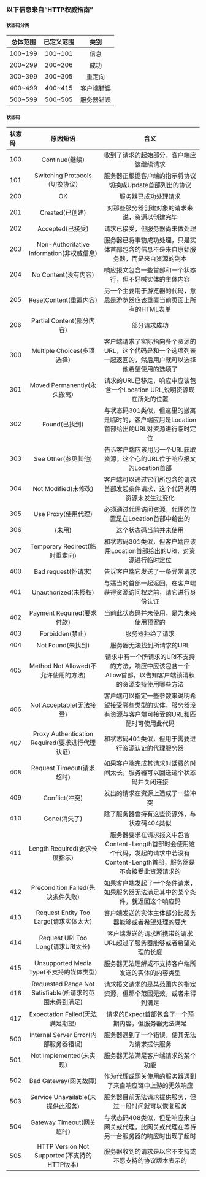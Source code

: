 ### 以下信息来自“HTTP权威指南”
#### `状态码分类`

| 总体范围 | 已定义范围 |    类别    |
| :------: | :--------: | :--------: |
| 100~199  |  101~101   |    信息    |
| 200~299  |  200~206   |    成功    |
| 300~399  |  300~305   |   重定向   |
| 400~499  |  400~415   | 客户端错误 |
| 500~599  |  500~505   | 服务器错误 |

#### `状态码`

| 状态码 |                        原因短语                         |                             含义                             |
| :----- | :-----------------------------------------------------: | :----------------------------------------------------------: |
| 100    |                     Continue(继续)                      |           收到了请求的起始部分，客户端应该继续请求           |
| 101    |             Switching Protocols（切换协议）             |   服务器正根据客户端的指示将协议切换成Update首部列出的协议   |
| 200    |                           OK                            |                     服务器已成功处理请求                     |
| 201    |                     Created(已创建)                     |        对那些服务器创建对象的请求来说，资源以创建完毕        |
| 202    |                    Accepted(已接受)                     |                请求已接受，但服务器尚未做处理                |
| 203    |        Non-Authoritative Information(非权威信息)        | 服务器已将事物成功处理，只是实体首部包含的信息不是来自原始服务器，而是来自资源的副本 |
| 204    |                  No Content(没有内容)                   |   响应报文包含一些首部和一个状态行，但不好喊实体的主体内容   |
| 205    |                 ResetContent(重置内容)                  | 另一个主要用于游览器的代码，意思是游览器应该重置当前页面上所有的HTML表单 |
| 206    |                Partial Content(部分内容)                |                         部分请求成功                         |
| 300    |               Multiple Choices(多项选择)                | 客户端请求了实际指向多个资源的URL，这个代码是和一个选项列表一起返回的，然后用户就可以选择他希望使用的选项了 |
| 301    |               Moved Permanently(永久搬离)               | 请求的URL已移走，响应中应该包含一个Location URL,说明资源现在所处的位置 |
| 302    |                      Found(已找到)                      | 与状态码301类似，但这里的搬离是临时的，客户端应用是Location首部给出的URL对资源进行临时定位 |
| 303    |                   See Other(参见其他)                   | 告诉客户端应该用另一个URL获取资源，这个心的URL位于响应报文的Location首部 |
| 304    |                  Not Modified(未修改)                   | 客户端可以通过它们所包含的请求首部发起条件请求，这个代码说明资源未发生过变化 |
| 305    |                   Use Proxy(使用代理)                   |   必须通过代理访问资源，代理的位置是在Location首部中给出的   |
| 306    |                         (未用)                          |                    这个状态码当前并未使用                    |
| 307    |             Temporary Redirect(临时重定向)              | 和状态码301类似，但客户端应该用Location首部给出的URI，对资源进行临时定位 |
| 400    |                   Bad request(怀请求)                   |                告诉客户端它发送了一条异常请求                |
| 401    |                  Unauthorized(未授权)                   | 与适当的首部一起返回，在客户端获得资源访问权之前，请它进行身份认证 |
| 402    |               Payment Required(要求付款)                |           当前此状态码并未使用，是为未来使用预留的           |
| 403    |                     Forbidden(禁止)                     |                       服务器拒绝了请求                       |
| 404    |                    Not Found(未找到)                    |                  服务器无法找到所请求的URL                   |
| 405    |          Method Not Allowed(不允许使用的方法)           | 请求中有一个所请求的URI不支持的方法，响应中应该包含一个Allow首部，以告知客户端锁清秋的资源支持使用哪些方法 |
| 406    |                Not Acceptable(无法接受)                 | 客户端可以指定一些参数来说明希望接受哪些类型的实体，服务器没有资源与客户端可接受的URL和匹配时可使用此代码 |
| 407    |     Proxy Authentication Required(要求进行代理认证)     |     和状态码401类似，但用于需要进行资源认证的代理服务器      |
| 408    |                Request Timeout(请求超时)                | 如果客户端完成其请求时话费的时间太长，服务器可以回送这个状态码并关闭连接 |
| 409    |                     Conflict(冲突)                      |               发出的请求在资源上造成了一些冲突               |
| 410    |                      Gone(消失了)                       |         除了服务器曾持有这些资源外，与状态码404类似          |
| 411    |              Length Required(要求长度指示)              | 服务器要求在请求报文中包含Content-Length首部时会使用这个代码，发起的请求中若没有Content-Length首部，服务器是不会接受此资源请求的 |
| 412    |            Precondition Failed(先决条件失败)            | 如果客户端发起了一个条件请求，如果服务器无法满足其中的某个条件，就返回这个响应码 |
| 413    |         Request Entity  Too Large(请求实体太大)         |    客户端发送的实体主体部分比服务器能够或者希望处理的要大    |
| 414    |            Request URI Too Long(请求URI太长)            | 客户端发送的请求所携带的请求URL超过了服务器能够或者希望处理的长度 |
| 415    |        Unsupported  Media Type(不支持的媒体类型)        |      服务器无法理解或不支持客户端所发送的实体的内容类型      |
| 416    | Requested Range Not Satisfiable(所请求的范围未得到满足) | 请求报文请求的是某范围内的指定资源，但那个范围无效，或者未得到满足 |
| 417    |            Expectation Failed(无法满足期望)             |     请求的Expect首部包含了一个预期内容，但服务器无法满足     |
| 500    |          Internal Server Error(内部服务器错误)          |         服务器遇到了一个错误，使其无法为请求提供服务         |
| 501    |                 Not Implemented(未实现)                 |              服务器无法满足客户端请求的某个功能              |
| 502    |                  Bad Gateway(网关故障)                  |  作为代理或网关使用的服务器遇到了来自响应链中上游的无效响应  |
| 503    |            Service Unavailable(未提供此服务)            |    服务器目前无法请求提供服务，但过一段时间就可以恢复服务    |
| 504    |                Gateway Timeout(网关超时)                | 与状态码408类似，但是响应来自网关或代理，此网关或代理在等待另一台服务器的响应时出现了超时 |
| 505    |      HTTP Version Not Supported(不支持的HTTP版本)       |    服务器收到的请求是以它不支持或不愿支持的协议版本表示的    |
